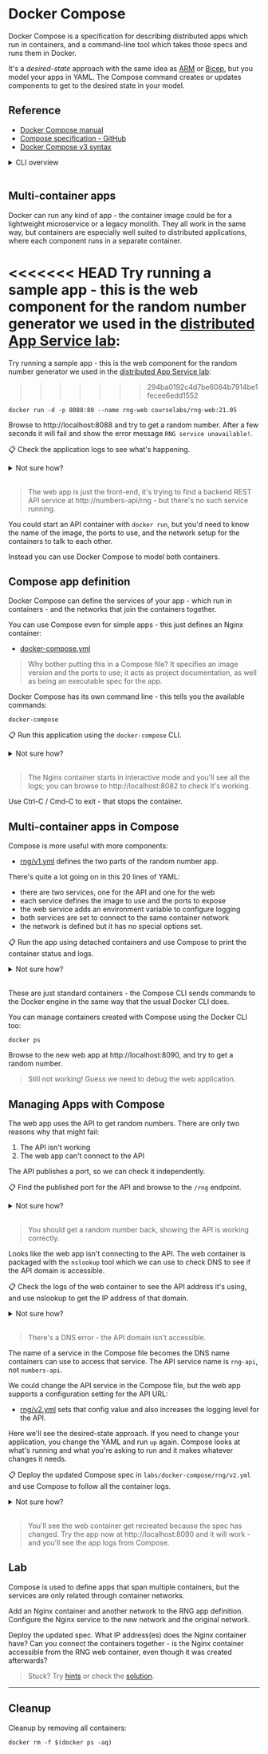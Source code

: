 # Docker Compose

Docker Compose is a specification for describing distributed apps which run in containers, and a command-line tool which takes those specs and runs them in Docker.

It's a _desired-state_ approach with the same idea as [ARM](/labs/arm/README.md) or [Bicep](/labs/arm-bicep/README.md), but you model your apps in YAML. The Compose command creates or updates components to get to the desired state in your model.

## Reference

- [Docker Compose manual](https://docs.docker.com/compose/)
- [Compose specification - GitHub](https://github.com/compose-spec/compose-spec/blob/master/spec.md)
- [Docker Compose v3 syntax](https://docs.docker.com/compose/compose-file/compose-file-v3/)


<details>
  <summary>CLI overview</summary>

The original Docker Compose CLI is a separate tool:

```
docker-compose --help

docker-compose up --help
```

> The latest versions of Docker have the Compose command built-in. The commands are the same, minus the hyphen so `docker-compose` becomes `docker compose`. You can use either.

</details><br/>


## Multi-container apps

Docker can run any kind of app - the container image could be for a lightweight microservice or a legacy monolith. They all work in the same way, but containers are especially well suited to distributed applications, where each component runs in a separate container.

<<<<<<< HEAD
Try running a sample app - this is the web component for the random number generator we used in the [distributed App Service lab](/labs/appservice-api):
=======
Try running a sample app - this is the web component for the random number generator we used in the [distributed App Service lab](/labs/appservice-api/README.md):
>>>>>>> 294ba0192c4d7be6084b7914be1fecee6edd1552

```
docker run -d -p 8088:80 --name rng-web courselabs/rng-web:21.05
```

Browse to http://localhost:8088 and try to get a random number. After a few seconds it will fail and show the error message `RNG service unavailable!`.

📋 Check the application logs to see what's happening.

<details>
  <summary>Not sure how?</summary>

```
# your container should be called rng-web:
docker logs rng-web

# if you see an error, find the container ID and run the logs command again:
docker ps

docker logs <id>
```

</details><br/>

> The web app is just the front-end, it's trying to find a backend REST API service at http://numbers-api/rng - but there's no such service running.

You could start an API container with `docker run`, but you'd need to know the name of the image, the ports to use, and the network setup for the containers to talk to each other.

Instead you can use Docker Compose to model both containers.

## Compose app definition

Docker Compose can define the services of your app - which run in containers - and the networks that join the containers together.

You can use Compose even for simple apps - this just defines an Nginx container:

- [docker-compose.yml](./nginx/docker-compose.yml)

> Why bother putting this in a Compose file? It specifies an image version and the ports to use; it acts as project documentation, as well as being an executable spec for the app.

Docker Compose has its own command line - this tells you the available commands:

```
docker-compose
```

📋 Run this application using the `docker-compose` CLI.

<details>
  <summary>Not sure how?</summary>

```
# run 'up' to start the app, pointing to the Compose file
docker-compose -f labs/docker-compose/nginx/docker-compose.yml up
```

</details><br/>

> The Nginx container starts in interactive mode and you'll see all the logs; you can browse to http://localhost:8082 to check it's working.

Use Ctrl-C / Cmd-C to exit - that stops the container.

## Multi-container apps in Compose

Compose is more useful with more components:

- [rng/v1.yml](/labs/docker-compose/rng/v1.yml) defines the two parts of the random number app.

There's quite a lot going on in this 20 lines of YAML:

- there are two services, one for the API and one for the web
- each service defines the image to use and the ports to expose
- the web service adds an environment variable to configure logging
- both services are set to connect to the same container network
- the network is defined but it has no special options set.

📋 Run the app using detached containers and use Compose to print the container status and logs.

<details>
  <summary>Not sure how?</summary>

```
# run the app:
docker-compose -f ./labs/docker-compose/rng/v1.yml up -d

# use compose to show just this app's containers:
docker-compose -f ./labs/docker-compose/rng/v1.yml ps

# and this app's logs:
docker-compose -f ./labs/docker-compose/rng/v1.yml logs
```

</details><br/>

These are just standard containers - the Compose CLI sends commands to the Docker engine in the same way that the usual Docker CLI does.

You can manage containers created with Compose using the Docker CLI too:

```
docker ps
```

Browse to the new web app at http://localhost:8090, and try to get a random number.

> Still not working! Guess we need to debug the web application.

## Managing Apps with Compose 

The web app uses the API to get random numbers. There are only two reasons why that might fail:

1. The API isn't working
2. The web app can't connect to the API

The API publishes a port, so we can check it independently.

📋 Find the published port for the API and browse to the `/rng` endpoint.

<details>
  <summary>Not sure how?</summary>

```
# the API is listening on port 8089 - you can see that in the Compose file or use the CLI:
docker-compose -f ./labs/docker-compose/rng/v1.yml port rng-api 80

curl localhost:8089/rng
```

</details><br/>

> You should get a random number back, showing the API is working correctly.

Looks like the web app isn't connecting to the API. The web container is packaged with the `nslookup` tool which we can use to check DNS to see if the API domain is accessible.

📋 Check the logs of the web container to see the API address it's using, and use nslookup to get the IP address of that domain.

<details>
  <summary>Not sure how?</summary>

```
docker ps

docker logs rng-rng-web-1

# the web app is using the domain 'numbers-api'

# run the nslookup command in the container:
docker exec rng-rng-web-1 nslookup numbers-api
```

</details><br/>

> There's a DNS error - the API domain isn't accessible.

The name of a service in the Compose file becomes the DNS name containers can use to access that service. The API service name is `rng-api`, not `numbers-api`.

We could change the API service in the Compose file, but the web app supports a configuration setting for the API URL:

- [rng/v2.yml](/labs/docker-compose/rng/v2.yml) sets that config value and also increases the logging level for the API.

Here we'll see the desired-state approach. If you need to change your application, you change the YAML and run `up` again. Compose looks at what's running and what you're asking to run and it makes whatever changes it needs.

📋 Deploy the updated Compose spec in `labs/docker-compose/rng/v2.yml` and use Compose to follow all the container logs.

<details>
  <summary>Not sure how?</summary>

```
docker-compose -f ./labs/docker-compose/rng/v2.yml up -d

docker-compose -f ./labs/docker-compose/rng/v2.yml logs -f
```

</details><br/>

> You'll see the web container get recreated because the spec has changed. Try the app now at http://localhost:8090 and it will work - and you'll see the app logs from Compose.

## Lab

Compose is used to define apps that span multiple containers, but the services are only related through container networks.

Add an Nginx container and another network to the RNG app definition. Configure the Nginx service to the new network and the original network.

Deploy the updated spec. What IP address(es) does the Nginx container have? Can you connect the containers together - is the Nginx container accessible from the RNG web container, even though it was created afterwards?

> Stuck? Try [hints](hints.md) or check the [solution](solution.md).

___
## Cleanup

Cleanup by removing all containers:

```
docker rm -f $(docker ps -aq)
```